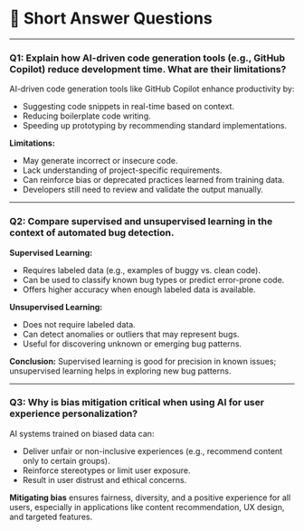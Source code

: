 # 📝 Short Answer Questions

---

### Q1: Explain how AI-driven code generation tools (e.g., GitHub Copilot) reduce development time. What are their limitations?

AI-driven code generation tools like GitHub Copilot enhance productivity by:
- Suggesting code snippets in real-time based on context.
- Reducing boilerplate code writing.
- Speeding up prototyping by recommending standard implementations.

**Limitations:**
- May generate incorrect or insecure code.
- Lack understanding of project-specific requirements.
- Can reinforce bias or deprecated practices learned from training data.
- Developers still need to review and validate the output manually.

---

### Q2: Compare supervised and unsupervised learning in the context of automated bug detection.

**Supervised Learning:**
- Requires labeled data (e.g., examples of buggy vs. clean code).
- Can be used to classify known bug types or predict error-prone code.
- Offers higher accuracy when enough labeled data is available.

**Unsupervised Learning:**
- Does not require labeled data.
- Can detect anomalies or outliers that may represent bugs.
- Useful for discovering unknown or emerging bug patterns.

**Conclusion:**
Supervised learning is good for precision in known issues; unsupervised learning helps in exploring new bug patterns.

---

### Q3: Why is bias mitigation critical when using AI for user experience personalization?

AI systems trained on biased data can:
- Deliver unfair or non-inclusive experiences (e.g., recommend content only to certain groups).
- Reinforce stereotypes or limit user exposure.
- Result in user distrust and ethical concerns.

**Mitigating bias** ensures fairness, diversity, and a positive experience for all users, especially in applications like content recommendation, UX design, and targeted features.
